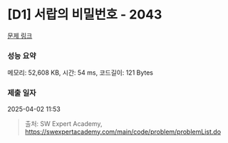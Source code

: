 # [D1] 서랍의 비밀번호 - 2043 

[문제 링크](https://swexpertacademy.com/main/code/problem/problemDetail.do?contestProbId=AV5QJ_8KAx8DFAUq) 

### 성능 요약

메모리: 52,608 KB, 시간: 54 ms, 코드길이: 121 Bytes

### 제출 일자

2025-04-02 11:53



> 출처: SW Expert Academy, https://swexpertacademy.com/main/code/problem/problemList.do